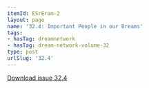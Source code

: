 ```yaml
---
itemId: ESrEram-2
layout: page
name: '32.4: Important People in our Dreams'
tags:
- hasTag: dreamnetwork
- hasTag: dream-network-volume-32
type: post
urlSlug: '32.4'
---
```

<a href="files/pdfs/Volume_32/32.4_important_people_in_dreams.pdf" download="">Download issue 32.4</a>
